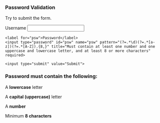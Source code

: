 <html>
<body>

<h3>Password Validation</h3>
<p>Try to submit the form.</p>

<div class="container">
  <form action="/action_page.php">
    <label for="usrname">Username</label>
    <input type="text" id="usrname" name="usrname" required>

    <label for="psw">Password</label>
    <input type="password" id="psw" name="psw" pattern="(?=.*\d)(?=.*[a-z])(?=.*[A-Z]).{8,}" title="Must contain at least one number and one uppercase and lowercase letter, and at least 8 or more characters" required>
    
    <input type="submit" value="Submit">
  </form>
</div>

<div id="message">
  <h3>Password must contain the following:</h3>
  <p id="letter" class="invalid">A <b>lowercase</b> letter</p>
  <p id="capital" class="invalid">A <b>capital (uppercase)</b> letter</p>
  <p id="number" class="invalid">A <b>number</b></p>
  <p id="length" class="invalid">Minimum <b>8 characters</b></p>
</div>
				
<script>
var myInput = document.getElementById("psw");
var letter = document.getElementById("letter");
var capital = document.getElementById("capital");
var number = document.getElementById("number");
var length = document.getElementById("length");

// When the user clicks on the password field, show the message box
myInput.onfocus = function() {
  document.getElementById("message").style.display = "block";
}

// When the user clicks outside of the password field, hide the message box
myInput.onblur = function() {
  document.getElementById("message").style.display = "none";
}

// When the user starts to type something inside the password field
myInput.onkeyup = function() {
  // Validate lowercase letters
  var lowerCaseLetters = /[a-z]/g;
  if(myInput.value.match(lowerCaseLetters)) {  
    letter.classList.remove("invalid");
    letter.classList.add("valid");
  } else {
    letter.classList.remove("valid");
    letter.classList.add("invalid");
  }
  
  // Validate capital letters
  var upperCaseLetters = /[A-Z]/g;
  if(myInput.value.match(upperCaseLetters)) {  
    capital.classList.remove("invalid");
    capital.classList.add("valid");
  } else {
    capital.classList.remove("valid");
    capital.classList.add("invalid");
  }

  // Validate numbers
  var numbers = /[0-9]/g;
  if(myInput.value.match(numbers)) {  
    number.classList.remove("invalid");
    number.classList.add("valid");
  } else {
    number.classList.remove("valid");
    number.classList.add("invalid");
  }
  
  // Validate length
  if(myInput.value.length >= 8) {
    length.classList.remove("invalid");
    length.classList.add("valid");
  } else {
    length.classList.remove("valid");
    length.classList.add("invalid");
  }
}
</script>

</body>
</html>
